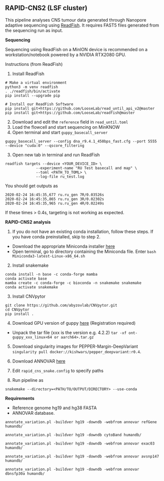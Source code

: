 ## RAPID-CNS2 (LSF cluster) ##

This pipeline analyses CNS tumour data generated through Nanopore adaptive sequencing using [ReadFish](https://github.com/LooseLab/readfish). It requires FAST5 files generated from the sequencing run as input.

**Sequencing**

Sequencing using ReadFish on a MinION device is recommended on a workstation/notebook powered by a NVIDIA RTX2080 GPU.

Instructions (from ReadFish)
1. Install ReadFish
```
# Make a virtual environment
python3 -m venv readfish
. ./readfish/bin/activate
pip install --upgrade pip

# Install our ReadFish Software
pip install git+https://github.com/LooseLab/read_until_api_v2@master
pip install git+https://github.com/LooseLab/readfish@master
```

2. Download and edit the `reference` field in `read_until.toml`  
3. Load the flowcell and start sequencing on MinKNOW
4. Open terminal and start `guppy_basecall_server`

`guppy_basecall_server --config dna_r9.4.1_450bps_fast.cfg --port 5555 --device "cuda:0" --qscore_filtering`

3. Open new tab in terminal and run ReadFish

```
readfish targets --device <YOUR_DEVICE_ID> \
              --experiment-name "RU Test basecall and map" \
              --toml <PATH_TO_TOML> \
              --log-file ru_test.log
```

You should get outputs as

```
2020-02-24 16:45:35,677 ru.ru_gen 7R/0.03526s
2020-02-24 16:45:35,865 ru.ru_gen 3R/0.02302s
2020-02-24 16:45:35,965 ru.ru_gen 4R/0.02249s
```

If these times > 0.4s, targeting is not working as expected.


**RAPID-CNS2 analysis**
1. If you do not have an existing conda installation, follow these steps. If you have conda preinstalled, skip to step 2.
- Download the appropriate Miniconda installer [here](https://docs.conda.io/en/latest/miniconda.html#linux-installers)
- Open terminal, go to directory containing the Miniconda file. Enter
`bash Miniconda3-latest-Linux-x86_64.sh`

2. Install snakemake
```
conda install -n base -c conda-forge mamba
conda activate base
mamba create -c conda-forge -c bioconda -n snakemake snakemake
conda activate snakemake
```

3. Install CNVpytor
 ```
git clone https://github.com/abyzovlab/CNVpytor.git
cd CNVpytor
pip install .
```  

4. Download GPU version of guppy [here](https://mirror.oxfordnanoportal.com/software/analysis/ont-guppy_5.0.7_linux64.tar.gz) (Registration required)
- Unpack the tar file (xxx is the version e.g. 4.2.2)
 `tar -xf ont-guppy_xxx_linux<64 or aarch64>.tar.gz`

5. Download singularity images for PEPPER-Margin-DeepVariant ` singularity pull docker://kishwars/pepper_deepvariant:r0.4`.

6. Download ANNOVAR [here](https://www.openbioinformatics.org/annovar/annovar_download_form.php)

7. Edit `rapid_cns_snake.config` to specify paths

8. Run pipeline as
 ```
 snakemake --directory=<PATH/TO/OUTPUT/DIRECTORY> --use-conda
 ```


**Requirements**
- Reference genome hg19 and hg38 FASTA
- ANNOVAR database.
```
annotate_variation.pl -buildver hg19 -downdb -webfrom annovar refGene humandb/

annotate_variation.pl -buildver hg19 -downdb cytoBand humandb/

annotate_variation.pl -buildver hg19 -downdb -webfrom annovar exac03 humandb/

annotate_variation.pl -buildver hg19 -downdb -webfrom annovar avsnp147 humandb/

annotate_variation.pl -buildver hg19 -downdb -webfrom annovar dbnsfp30a humandb/
```
